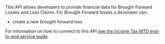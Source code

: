 This API allows developers to provide financial data for Brought Forward Losses and Loss Claims. For Brought Forward losses a developer can:
* create a new brought forward loss

For information on how to connect to this API [see the Income Tax MTD end-to-end service guide](https://developer.service.hmrc.gov.uk/guides/income-tax-mtd-end-to-end-service-guide/).